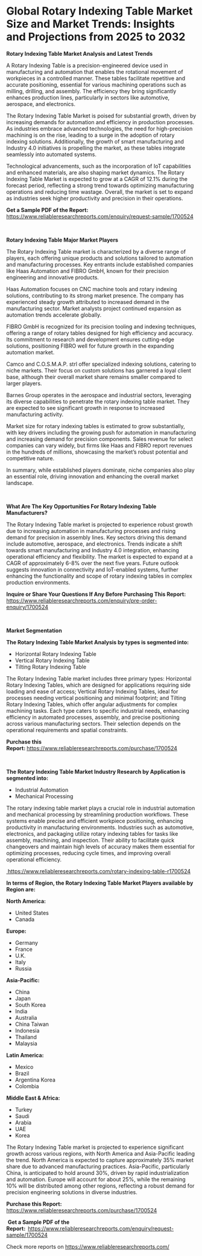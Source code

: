 <p><h1>Global Rotary Indexing Table Market Size and Market Trends: Insights and Projections from 2025 to 2032</h1></p><p><strong>Rotary Indexing Table Market Analysis and Latest Trends</strong></p>
<p><p>A Rotary Indexing Table is a precision-engineered device used in manufacturing and automation that enables the rotational movement of workpieces in a controlled manner. These tables facilitate repetitive and accurate positioning, essential for various machining operations such as milling, drilling, and assembly. The efficiency they bring significantly enhances production lines, particularly in sectors like automotive, aerospace, and electronics.</p><p>The Rotary Indexing Table Market is poised for substantial growth, driven by increasing demands for automation and efficiency in production processes. As industries embrace advanced technologies, the need for high-precision machining is on the rise, leading to a surge in the adoption of rotary indexing solutions. Additionally, the growth of smart manufacturing and Industry 4.0 initiatives is propelling the market, as these tables integrate seamlessly into automated systems.</p><p>Technological advancements, such as the incorporation of IoT capabilities and enhanced materials, are also shaping market dynamics. The Rotary Indexing Table Market is expected to grow at a CAGR of 12.1% during the forecast period, reflecting a strong trend towards optimizing manufacturing operations and reducing time wastage. Overall, the market is set to expand as industries seek higher productivity and precision in their operations.</p></p>
<p><strong>Get a Sample PDF of the Report:&nbsp;</strong> <a href="https://www.reliableresearchreports.com/enquiry/request-sample/1700524?utm_campaign=3446&utm_medium=2&utm_source=Github&utm_content=ia&utm_term=27032025&utm_id=rotary-indexing-table">https://www.reliableresearchreports.com/enquiry/request-sample/1700524</a></p>
<p>&nbsp;</p>
<p><strong>Rotary Indexing Table Major Market Players</strong></p>
<p><p>The Rotary Indexing Table market is characterized by a diverse range of players, each offering unique products and solutions tailored to automation and manufacturing processes. Key entrants include established companies like Haas Automation and FIBRO GmbH, known for their precision engineering and innovative products.</p><p>Haas Automation focuses on CNC machine tools and rotary indexing solutions, contributing to its strong market presence. The company has experienced steady growth attributed to increased demand in the manufacturing sector. Market analysts project continued expansion as automation trends accelerate globally.</p><p>FIBRO GmbH is recognized for its precision tooling and indexing techniques, offering a range of rotary tables designed for high efficiency and accuracy. Its commitment to research and development ensures cutting-edge solutions, positioning FIBRO well for future growth in the expanding automation market.</p><p>Camco and C.O.S.M.A.P. strl offer specialized indexing solutions, catering to niche markets. Their focus on custom solutions has garnered a loyal client base, although their overall market share remains smaller compared to larger players.</p><p>Barnes Group operates in the aerospace and industrial sectors, leveraging its diverse capabilities to penetrate the rotary indexing table market. They are expected to see significant growth in response to increased manufacturing activity.</p><p>Market size for rotary indexing tables is estimated to grow substantially, with key drivers including the growing push for automation in manufacturing and increasing demand for precision components. Sales revenue for select companies can vary widely, but firms like Haas and FIBRO report revenues in the hundreds of millions, showcasing the market’s robust potential and competitive nature. </p><p>In summary, while established players dominate, niche companies also play an essential role, driving innovation and enhancing the overall market landscape.</p></p>
<p>&nbsp;</p>
<p><strong>What Are The Key Opportunities For Rotary Indexing Table Manufacturers?</strong></p>
<p><p>The Rotary Indexing Table market is projected to experience robust growth due to increasing automation in manufacturing processes and rising demand for precision in assembly lines. Key sectors driving this demand include automotive, aerospace, and electronics. Trends indicate a shift towards smart manufacturing and Industry 4.0 integration, enhancing operational efficiency and flexibility. The market is expected to expand at a CAGR of approximately 6-8% over the next five years. Future outlook suggests innovation in connectivity and IoT-enabled systems, further enhancing the functionality and scope of rotary indexing tables in complex production environments.</p></p>
<p><strong>Inquire or Share Your Questions If Any Before Purchasing This Report:</strong> <a href="https://www.reliableresearchreports.com/enquiry/pre-order-enquiry/1700524?utm_campaign=3446&utm_medium=2&utm_source=Github&utm_content=ia&utm_term=27032025&utm_id=rotary-indexing-table">https://www.reliableresearchreports.com/enquiry/pre-order-enquiry/1700524</a></p>
<p>&nbsp;</p>
<p><strong>Market Segmentation</strong></p>
<p><strong>The Rotary Indexing Table Market Analysis by types is segmented into:</strong></p>
<p><ul><li>Horizontal Rotary Indexing Table</li><li>Vertical Rotary Indexing Table</li><li>Tilting Rotary Indexing Table</li></ul></p>
<p><p>The Rotary Indexing Table market includes three primary types: Horizontal Rotary Indexing Tables, which are designed for applications requiring side loading and ease of access; Vertical Rotary Indexing Tables, ideal for processes needing vertical positioning and minimal footprint; and Tilting Rotary Indexing Tables, which offer angular adjustments for complex machining tasks. Each type caters to specific industrial needs, enhancing efficiency in automated processes, assembly, and precise positioning across various manufacturing sectors. Their selection depends on the operational requirements and spatial constraints.</p></p>
<p><strong>Purchase this Report:&nbsp;</strong><a href="https://www.reliableresearchreports.com/purchase/1700524?utm_campaign=3446&utm_medium=2&utm_source=Github&utm_content=ia&utm_term=27032025&utm_id=rotary-indexing-table">https://www.reliableresearchreports.com/purchase/1700524</a></p>
<p>&nbsp;</p>
<p><strong>The Rotary Indexing Table Market Industry Research by Application is segmented into:</strong></p>
<p><ul><li>Industrial Automation</li><li>Mechanical Processing</li></ul></p>
<p><p>The rotary indexing table market plays a crucial role in industrial automation and mechanical processing by streamlining production workflows. These systems enable precise and efficient workpiece positioning, enhancing productivity in manufacturing environments. Industries such as automotive, electronics, and packaging utilize rotary indexing tables for tasks like assembly, machining, and inspection. Their ability to facilitate quick changeovers and maintain high levels of accuracy makes them essential for optimizing processes, reducing cycle times, and improving overall operational efficiency.</p></p>
<p><a href="https://www.reliableresearchreports.com/rotary-indexing-table-r1700524?utm_campaign=3446&utm_medium=2&utm_source=Github&utm_content=ia&utm_term=27032025&utm_id=rotary-indexing-table">&nbsp;https://www.reliableresearchreports.com/rotary-indexing-table-r1700524</a></p>
<p><strong>In terms of Region, the Rotary Indexing Table Market Players available by Region are:</strong></p>
<p>
    <p> <strong> North America: </strong>
        <ul>
            <li>United States</li>
            <li>Canada</li>
        </ul>
        </p> 
    <p> <strong> Europe: </strong>
        <ul>
            <li>Germany</li>
            <li>France</li>
            <li>U.K.</li>
            <li>Italy</li>
            <li>Russia</li>
        </ul>
        </p> 
    <p> <strong> Asia-Pacific: </strong>
        <ul>
            <li>China</li>
            <li>Japan</li>
            <li>South Korea</li>
            <li>India</li>
            <li>Australia</li>
            <li>China Taiwan</li>
            <li>Indonesia</li>
            <li>Thailand</li>
            <li>Malaysia</li>
        </ul>
        </p> 
    <p> <strong> Latin America: </strong>
        <ul>
            <li>Mexico</li>
            <li>Brazil</li>
            <li>Argentina Korea</li>
            <li>Colombia</li>
        </ul>
        </p> 
    <p> <strong> Middle East & Africa: </strong>
        <ul>
            <li>Turkey</li>
            <li>Saudi</li>
            <li>Arabia</li>
            <li>UAE</li>
            <li>Korea</li>
        </ul>
    </p>
    </p>
<p><p>The Rotary Indexing Table market is projected to experience significant growth across various regions, with North America and Asia-Pacific leading the trend. North America is expected to capture approximately 35% market share due to advanced manufacturing practices. Asia-Pacific, particularly China, is anticipated to hold around 30%, driven by rapid industrialization and automation. Europe will account for about 25%, while the remaining 10% will be distributed among other regions, reflecting a robust demand for precision engineering solutions in diverse industries.</p></p>
<p><strong>Purchase this Report: </strong><a href="https://www.reliableresearchreports.com/purchase/1700524?utm_campaign=3446&utm_medium=2&utm_source=Github&utm_content=ia&utm_term=27032025&utm_id=rotary-indexing-table">https://www.reliableresearchreports.com/purchase/1700524</a></p>
<p>&nbsp;<strong>Get a Sample PDF of the Report:&nbsp;&nbsp;</strong><a href="https://www.reliableresearchreports.com/enquiry/request-sample/1700524?utm_campaign=3446&utm_medium=2&utm_source=Github&utm_content=ia&utm_term=27032025&utm_id=rotary-indexing-table">https://www.reliableresearchreports.com/enquiry/request-sample/1700524</a></p>
<p><strong></strong></p>
<p>Check more reports on <a href="https://www.reliableresearchreports.com/?utm_campaign=3446&utm_medium=2&utm_source=Github&utm_content=ia&utm_term=27032025&utm_id=rotary-indexing-table">https://www.reliableresearchreports.com/</a></p>